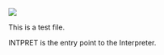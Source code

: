 [<img src="https://virtualagc.github.io/virtualagc/small-docSearchButton.png">](https://virtualagc.github.io/virtualagc/wikiSearch.html)

This is a test file.

INTPRET is the entry point to the Interpreter.
